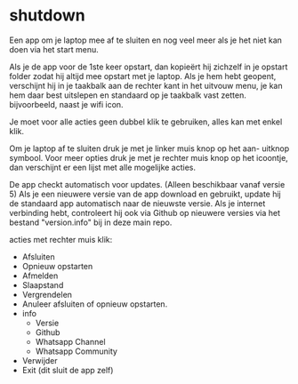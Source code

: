 # shutdown
Een app om je laptop mee af te sluiten en nog veel meer als je het niet kan doen via het start menu.

Als je de app voor de 1ste keer opstart, dan kopieërt hij zichzelf in je opstart folder zodat hij altijd mee opstart met je laptop.
Als je hem hebt geopent, verschijnt hij in je taakbalk aan de rechter kant in het uitvouw menu, je kan hem daar best uitslepen en standaard op je taakbalk vast zetten. bijvoorbeeld, naast je wifi icon.

Je moet voor alle acties geen dubbel klik te gebruiken, alles kan met enkel klik.

Om je laptop af te sluiten druk je met je linker muis knop op het aan- uitknop symbool.
Voor meer opties druk je met je rechter muis knop op het icoontje, dan verschijnt er een lijst met alle mogelijke acties.

De app checkt automatisch voor updates. (Alleen beschikbaar vanaf versie 5)
Als je een nieuwere versie van de app download en gebruikt, update hij de standaard app automatisch naar de nieuwste versie.
Als je internet verbinding hebt, controleert hij ook via Github op nieuwere versies via het bestand "version.info" bij in deze main repo.

acties met rechter muis klik:

- Afsluiten
- Opnieuw opstarten
- Afmelden
- Slaapstand
- Vergrendelen
- Anuleer afsluiten of opnieuw opstarten.
- info
   - Versie
   - Github
   - Whatsapp Channel
   - Whatsapp Community
- Verwijder
- Exit (dit sluit de app zelf)
